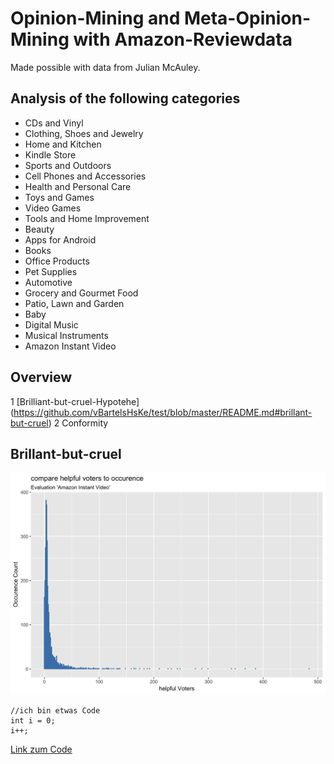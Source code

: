 # Opinion-Mining and Meta-Opinion-Mining with Amazon-Reviewdata

Made possible with data from Julian McAuley.


## Analysis of the following categories


*   CDs and Vinyl
*   Clothing, Shoes and Jewelry
*   Home and Kitchen
*   Kindle Store
*   Sports and Outdoors
*   Cell Phones and Accessories
*   Health and Personal Care
*   Toys and Games
*   Video Games
*   Tools and Home Improvement
*   Beauty
*   Apps for Android
*   Books
*   Office Products
*   Pet Supplies
*   Automotive
*   Grocery and Gourmet Food
*   Patio, Lawn and Garden
*   Baby
*   Digital Music
*   Musical Instruments
*   Amazon Instant Video

## Overview

1   [Brilliant-but-cruel-Hypotehe] (https://github.com/vBartelsHsKe/test/blob/master/README.md#brillant-but-cruel)
2   Conformity


## Brillant-but-cruel


![](/Bilder/a_comparehelpfulVotersToOccurence_AmazonInstantVideo.gif "Optionaler Titel")

    //ich bin etwas Code
    int i = 0;
    i++;
    
    
 [Link zum Code](./src/file.js)
